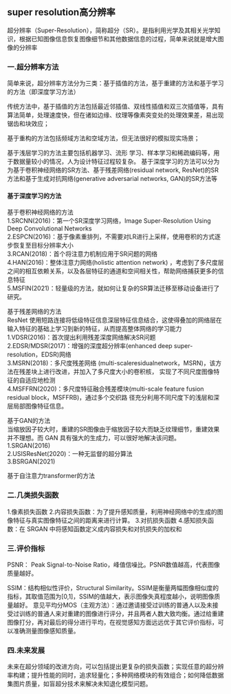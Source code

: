 ## super resolution高分辨率
超分辨率（Super-Resolution），简称超分（SR）。是指利用光学及其相关光学知识，根据已知图像信息恢复图像细节和其他数据信息的过程，简单来说就是增大图像的分辨率

### 一.超分辨率方法
简单来说，超分辨率方法分为三类：基于插值的方法，基于重建的方法和基于学习的方法（即深度学习方法）

传统方法中，基于插值的方法包括最近邻插值、双线性插值和双三次插值等，具有算法简单，处理速度快，但在诸如边缘、纹理等像素突变处的处理效果差，易出现锯齿和块效应；

基于重构的方法包括频域方法和空域方法，但无法很好的模拟现实场景；

基于浅层学习的方法主要包括机器学习、流形 学习、样本学习和稀疏编码等，用于数据量较小的情况，人为设计特征过程较复杂。
基于深度学习的方法可以分为为基于卷积神经网络的SR方法、基于残差网络(residual network, ResNet)的SR方法和基于生成对抗网络(generative adversarial networks, GAN)的SR方法等

#### 基于深度学习的方法
基于卷积神经网络的方法\
1.SRCNN(2016)：第一个SR深度学习网络，Image Super-Resolution Using Deep Convolutional Networks\
2.ESPCN(2016)：基于像素重排列，不需要对LR进行上采样，使用卷积的方式逐步恢复至目标分辨率大小\
3.RCAN(2018)：首个将注意力机制应用于SR问题的网络\
4.HAN(2016)：整体注意力网络(holistic attention network) ，考虑到了多尺度层之间的相互依赖关系，以及各层特征的通道和空间相关性，帮助网络捕获更多的信息特征\
5.MSFIN(2021)：轻量级的方法，就如何让复杂的SR算法迁移至移动设备进行了研究。

基于残差网络的方法\
ResNet 使用短路连接将低级特征信息深层特征信息结合，这使得叠加的网络层在输入特征的基础上学习到新的特征，从而提高整体网络的学习能力\
1.VDSR(2016)：首次提出利用残差深度网络解决SR问题\
2.EDSR/MDSR(2017)：增强的深度超分辨率(enhanced deep super-resolution，EDSR)网络\
3.MSRN(2018)：多尺度残差网络 (multi-scaleresidualnetwork，MSRN)，该方法在残差块上进行改进，并加入了多尺度大小的卷积核， 实现了不同尺度图像特征的自适应地检测\
4.MSFFRN(2020)：多尺度特征融合残差模块(multi-scale feature fusion residual block，MSFFRB)，通过多个交织路 径充分利用不同尺度下的浅层和深层局部图像特征信息。

基于GAN的方法\
当缩放因子较大时，重建的SR图像由于缩放因子较大而缺乏纹理细节，重建效果并不理想。而 GAN 具有强大的生成力，可以很好地解决该问题。\
1.SRGAN(2016)\
2.USISResNet(2020)：一种无监督的超分算法\
3.BSRGAN(2021)

基于自注意力transformer的方法

### 二.几类损失函数
1.像素损失函数 2.内容损失函数：为了提升感知质量，利用神经网络中的生成的图像特征与真实图像特征之间的距离来进行计算。 3.对抗损失函数 4.感知损失函数：在 SRGAN 中将感知函数定义成内容损失和对抗损失的加权和

### 三.评价指标
PSNR： Peak Signal-to-Noise Ratio，峰值信噪比。PSNR数值越高，代表图像质量越好。

SSIM：结构相似性评价，Structural Similarity。SSIM是衡量两幅图像相似度的指标，其取值范围为[0,1]，SSIM的值越大，表示图像失真程度越小，说明图像质量越好。
意见平均分MOS（主观方法）：通过邀请接受过训练的普通人以及未接受过训练的普通人来对重建的图像进行评分，并且两者人数大致均衡。通过给重建图像打分，再对最后的得分进行平均，在视觉感知方面远远优于其它评价指标，可以准确测量图像感知质量。

### 四.未来发展
未来在超分领域的改进方向，可以包括提出更复杂的损失函数；实现任意的超分辨率构建；提升性能的同时，追求轻量化；多种网络模块的有效组合；如何降低数据集图片质量，如盲超分技术来解决未知退化模型问题。

